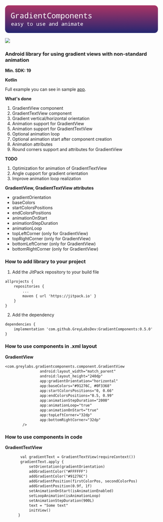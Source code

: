 ![screenshoot](https://github.com/GreyLabsDev/GradientComponents/blob/master/gradient_components_logo_round_corners.png)

[![](https://jitpack.io/v/GreyLabsDev/GradientComponents.svg)](https://jitpack.io/#GreyLabsDev/GradientComponents)

### Android library for using gradient views with non-standard animation
**Min. SDK: 19**

**Kotlin**

Full example you can see in sample [app](https://github.com/GreyLabsDev/GradientComponents/tree/master/app).

**What's done**
1. GradientView component
2. GradientTextView component
3. Gradient vertical/horizontal orientation
4. Animation support for GradientView
5. Animation support for GradientTextView
6. Optional animation loop
7. Optional animation start after component creation
8. Animation attributes
9. Round corners support and attributes for GradientView

**TODO**
1. Optimization for animation of GradientTextView
2. Angle cupport for gradient orientation
3. Improve animation loop realization

**GradientView, GradientTextView attributes**
 - gradientOrientation
 - baseColors
 - startColorsPositions
 - endColorsPositions
 - animationOnStart
 - animationStepDuration
 - animationLoop
 - topLeftCorner (only for GradientView)
 - topRightCorner (only for GradientView)
 - bottomLeftCorner (only for GradientView)
 - bottomRightCorner (only for GradientView)

### How to add library to your project

1. Add the JitPack repository to your build file
```
allprojects {
	repositories {
		...
		maven { url 'https://jitpack.io' }
	}
}
```
2. Add the dependency 
```
dependencies {
	implementation 'com.github.GreyLabsDev:GradientComponents:0.5.0'
}
```

### How to use components in .xml layout
**GradientView**
```
<com.greylabs.gradientcomponents.component.GradientView
                android:layout_width="match_parent"
                android:layout_height="240dp"
                app:gradientOrientation="horizontal"
                app:baseColors="#91276C, #0F3368"
                app:startColorsPositions="0, 0.66"
                app:endColorsPositions="0.5, 0.99"
                app:animationStepDuration="2000"
                app:animationLoop="true"
                app:animationOnStart="true"
                app:topLeftCorner="32dp"
                app:bottomRightCorner="32dp"
        />
```

### How to use components in code
**GradientTextView**
```
       val gradientText = GradientTextView(requireContext())
       gradientText.apply {
           setOrientation(gradientOrientation)
           addGradientColor("#FFFFFF")
           addGradientColor("#91276C")
           addGradientPosition(firstColorPos, secondColorPos)
           addGradientPosition(0.9f, 1f)
           setAnimationOnStart(isAnimationEnabled)
           setLoopAnimation(isAnimationLoop)
           setAnimationStepDuration(900L)
           text = "Some text"
           initView()
      }
```
